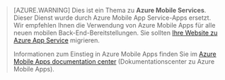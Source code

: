 
>[AZURE.WARNING] Dies ist ein Thema zu **Azure Mobile Services**.  Dieser Dienst wurde durch Azure Mobile App Service-Apps ersetzt.  Wir empfehlen Ihnen die Verwendung von
> Azure Mobile Apps für alle neuen mobilen Back-End-Bereitstellungen. Sie sollten [Ihre Website zu Azure App Service](../articles/app-service-mobile/app-service-mobile-migrating-from-mobile-services.md) migrieren.
>
> Informationen zum Einstieg in Azure Mobile Apps finden Sie im [Azure Mobile Apps documentation center](/documentation/learning-paths/appservice-mobileapps/) (Dokumentationscenter zu Azure Mobile Apps).



<!-----HONumber=AcomDC_0309_2016-->